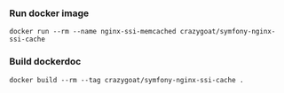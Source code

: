 ### Run docker image

```shell
docker run --rm --name nginx-ssi-memcached crazygoat/symfony-nginx-ssi-cache
```

### Build dockerdoc

```shell
docker build --rm --tag crazygoat/symfony-nginx-ssi-cache .
```
